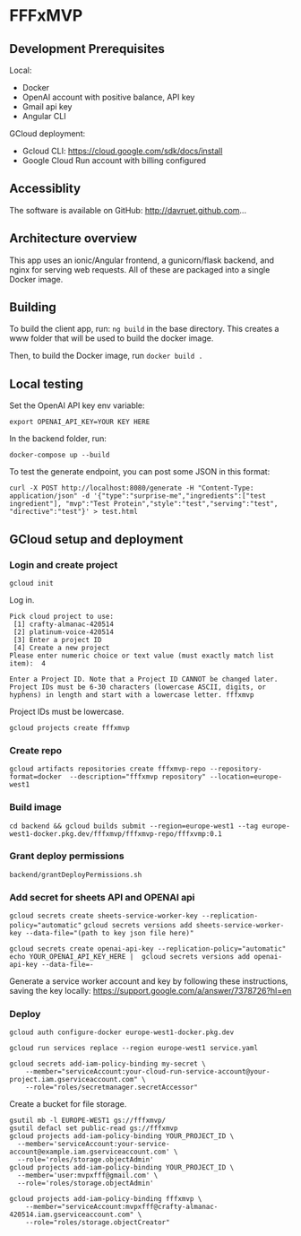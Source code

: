# FFFxMVP

## Development Prerequisites

Local:
* Docker
* OpenAI account with positive balance, API key
* Gmail api key
* Angular CLI

GCloud deployment:
* Gcloud CLI: https://cloud.google.com/sdk/docs/install
* Google Cloud Run account with billing configured

## Accessiblity

The software is available on GitHub: http://davruet.github.com...


## Architecture overview

This app uses an ionic/Angular frontend, a gunicorn/flask backend, and nginx for serving web requests.
All of these are packaged into a single Docker image.


## Building

To build the client app, run:
`ng build` in the base directory. This creates a www folder that will be used to build the docker image.

Then, to build the Docker image, run
`docker build .`

## Local testing

Set the OpenAI API key env variable:

`export OPENAI_API_KEY=YOUR KEY HERE`

In the backend folder, run:

```docker-compose up --build```

To test the generate endpoint, you can post some JSON in this format:
```
curl -X POST http://localhost:8080/generate -H "Content-Type: application/json" -d '{"type":"surprise-me","ingredients":["test ingredient"], "mvp":"Test Protein","style":"test","serving":"test", "directive":"test"}' > test.html
```

## GCloud setup and deployment



### Login and create project
`gcloud init`

Log in.
```
Pick cloud project to use: 
 [1] crafty-almanac-420514
 [2] platinum-voice-420514
 [3] Enter a project ID
 [4] Create a new project
Please enter numeric choice or text value (must exactly match list item):  4
```

```
Enter a Project ID. Note that a Project ID CANNOT be changed later.
Project IDs must be 6-30 characters (lowercase ASCII, digits, or
hyphens) in length and start with a lowercase letter. fffxmvp
```

Project IDs must be lowercase.
```
gcloud projects create fffxmvp
```

### Create repo
`gcloud artifacts repositories create fffxmvp-repo --repository-format=docker  --description="fffxmvp repository" --location=europe-west1`

### Build image

`cd backend && gcloud builds submit --region=europe-west1 --tag europe-west1-docker.pkg.dev/fffxmvp/fffxmvp-repo/fffxvmp:0.1`

### Grant deploy permissions
`backend/grantDeployPermissions.sh`

### Add secret for sheets API and OPENAI api
`gcloud secrets create sheets-service-worker-key --replication-policy="automatic"`
`gcloud secrets versions add sheets-service-worker-key --data-file="(path to key json file here)"`

`gcloud secrets create openai-api-key --replication-policy="automatic"`
`echo YOUR_OPENAI_API_KEY_HERE |  gcloud secrets versions add openai-api-key --data-file=-`

Generate a service worker account and key by following these instructions, saving the key locally:
https://support.google.com/a/answer/7378726?hl=en

### Deploy
```
gcloud auth configure-docker europe-west1-docker.pkg.dev
```

```
gcloud run services replace --region europe-west1 service.yaml
```



```
gcloud secrets add-iam-policy-binding my-secret \
    --member="serviceAccount:your-cloud-run-service-account@your-project.iam.gserviceaccount.com" \
    --role="roles/secretmanager.secretAccessor"
```

Create a bucket for file storage.
```
gsutil mb -l EUROPE-WEST1 gs://fffxmvp/
gsutil defacl set public-read gs://fffxmvp
gcloud projects add-iam-policy-binding YOUR_PROJECT_ID \
  --member='serviceAccount:your-service-account@example.iam.gserviceaccount.com' \
  --role='roles/storage.objectAdmin'
gcloud projects add-iam-policy-binding YOUR_PROJECT_ID \
  --member='user:mvpxfff@gmail.com' \
  --role='roles/storage.objectAdmin'
```


```
gcloud projects add-iam-policy-binding fffxmvp \
    --member="serviceAccount:mvpxfff@crafty-almanac-420514.iam.gserviceaccount.com" \
    --role="roles/storage.objectCreator"
```